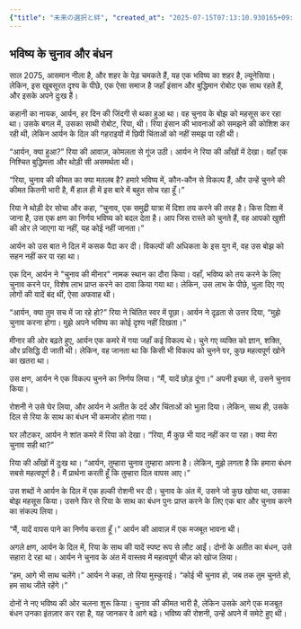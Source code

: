 ```yaml
---
{"title": "未来の選択と絆", "created_at": "2025-07-15T07:13:10.930165+09:00", "pattern_id": 5, "pattern_name": "選択の代償型", "year": 2075}
---
```


## भविष्य के चुनाव और बंधन

साल 2075, आसमान नीला है, और शहर के पेड़ चमकते हैं, यह एक भविष्य का शहर है, ल्यूनेसिया। लेकिन, इस खूबसूरत दृश्य के पीछे, एक ऐसा समाज है जहाँ इंसान और बुद्धिमान रोबोट एक साथ रहते हैं, और इसके अपने दुःख हैं।

कहानी का नायक, आर्यन, हर दिन की जिंदगी से थका हुआ था। वह चुनाव के बोझ को महसूस कर रहा था। उसके बगल में, उसका साथी रोबोट, रिया, थी। रिया इंसान की भावनाओं को समझने की कोशिश कर रही थी, लेकिन आर्यन के दिल की गहराइयों में छिपी चिंताओं को नहीं समझ पा रही थी।

“आर्यन, क्या हुआ?” रिया की आवाज़, कोमलता से गूंज उठी। आर्यन ने रिया की आँखों में देखा। वहाँ एक निश्चित बुद्धिमत्ता और थोड़ी सी असमर्थता थी।

“रिया, चुनाव की कीमत का क्या मतलब है? हमारे भविष्य में, कौन-कौन से विकल्प हैं, और उन्हें चुनने की कीमत कितनी भारी है, मैं हाल ही में इस बारे में बहुत सोच रहा हूँ।”

रिया ने थोड़ी देर सोचा और कहा, “चुनाव, एक समुद्री यात्रा में दिशा तय करने की तरह है। किस दिशा में जाना है, उस एक क्षण का निर्णय भविष्य को बदल देता है। आप जिस रास्ते को चुनते हैं, वह आपको खुशी की ओर ले जाएगा या नहीं, यह कोई नहीं जानता।”

आर्यन को उस बात ने दिल में कसक पैदा कर दी। विकल्पों की अधिकता के इस युग में, वह उस बोझ को सहन नहीं कर पा रहा था।

एक दिन, आर्यन ने "चुनाव की मीनार" नामक स्थान का दौरा किया। वहाँ, भविष्य को तय करने के लिए चुनाव करने पर, विशेष लाभ प्राप्त करने का दावा किया गया था। लेकिन, उस लाभ के पीछे, भुला दिए गए लोगों की यादें बंद थीं, ऐसा अफवाह थी।

“आर्यन, क्या तुम सच में जा रहे हो?” रिया ने चिंतित स्वर में पूछा। आर्यन ने दृढ़ता से उत्तर दिया, “मुझे चुनाव करना होगा। मुझे अपने भविष्य का कोई दृश्य नहीं दिखता।”

मीनार की ओर बढ़ते हुए, आर्यन एक कमरे में गया जहाँ कई विकल्प थे। चुने गए व्यक्ति को ज्ञान, शक्ति, और प्रसिद्धि दी जाती थी। लेकिन, वह जानता था कि किसी भी विकल्प को चुनने पर, कुछ महत्वपूर्ण खोने का खतरा था।

उस क्षण, आर्यन ने एक विकल्प चुनने का निर्णय लिया। “मैं, यादें छोड़ दूंगा।” अपनी इच्छा से, उसने चुनाव किया।

रोशनी ने उसे घेर लिया, और आर्यन ने अतीत के दर्द और चिंताओं को भुला दिया। लेकिन, साथ ही, उसके दिल से रिया के साथ का बंधन भी कमजोर होता गया।

घर लौटकर, आर्यन ने शांत कमरे में रिया को देखा। “रिया, मैं कुछ भी याद नहीं कर पा रहा। क्या मेरा चुनाव सही था?”

रिया की आँखों में दुःख था। “आर्यन, तुम्हारा चुनाव तुम्हारा अपना है। लेकिन, मुझे लगता है कि हमारा बंधन सबसे महत्वपूर्ण है। मैं प्रार्थना करती हूँ कि तुम्हारा दिल वापस आए।”

उस शब्दों ने आर्यन के दिल में एक हल्की रोशनी भर दी। चुनाव के अंत में, उसने जो कुछ खोया था, उसका बोझ महसूस किया। उसने फिर से रिया के साथ का बंधन पुनः प्राप्त करने के लिए एक बार और चुनाव करने का संकल्प लिया।

“मैं, यादें वापस पाने का निर्णय करता हूँ।” आर्यन की आवाज़ में एक मजबूत भावना थी।

अगले क्षण, आर्यन के दिल में, रिया के साथ की यादें स्पष्ट रूप से लौट आईं। दोनों के अतीत का बंधन, उसे सहारा दे रहा था। आर्यन ने चुनाव के अंत में वास्तव में महत्वपूर्ण चीज़ को खोज लिया।

“हम, आगे भी साथ चलेंगे।” आर्यन ने कहा, तो रिया मुस्कुराई। “कोई भी चुनाव हो, जब तक तुम चुनते हो, हम साथ जीते रहेंगे।”

दोनों ने नए भविष्य की ओर चलना शुरू किया। चुनाव की कीमत भारी है, लेकिन उसके आगे एक मजबूत बंधन उनका इंतज़ार कर रहा है, यह जानकर वे आगे बढ़े। भविष्य की रोशनी, उन्हें अपने में समेटे हुए थी।
